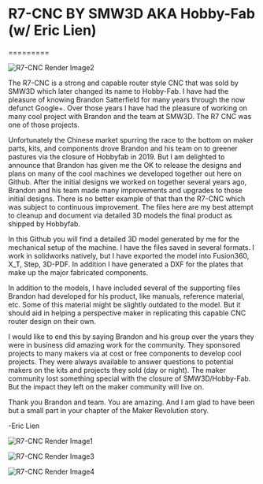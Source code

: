 # R7-CNC BY SMW3D AKA Hobby-Fab (w/ Eric Lien)
=========

![R7-CNC Render Image2](https://github.com/eclsnowman/R7-CNC/blob/master/01%20-%20R7%20Pictures/R7_CNC-Render2.png?raw=true)

The R7-CNC is a strong and capable router style CNC that was sold by SMW3D which later changed its name to Hobby-Fab. I have had the pleasure of knowing Brandon Satterfield for many years through the now defunct Google+. Over those years I have had the pleasure of working on many cool project with Brandon and the team at SMW3D. The R7 CNC was one of those projects. 

Unfortunately the Chinese market spurring the race to the bottom on maker parts, kits, and components drove Brandon and his team on to greener pastures via the closure of Hobbyfab in 2019. But I am delighted to announce that Brandon has given me the OK to release the designs and plans on many of the cool machines we developed together out here on Github. After the initial designs we worked on together several years ago, Brandon and his team made many improvements and upgrades to those initial designs. There is no better example of that than the R7-CNC which was subject to continuous improvement. The files here are my best attempt to cleanup and document via detailed 3D models the final product as shipped by Hobbyfab.

In this Github you will find a detailed 3D model generated by me for the mechanical setup of the machine. I have the files saved in several formats. I work in solidworks natively, but I have exported the model into Fusion360, X_T, Step, 3D-PDF. In addition I have generated a DXF for the plates that make up the major fabricated components.

In addition to the models, I have included several of the supporting files Brandon had developed for his product, like manuals, reference material, etc. Some of this material might be slightly outdated to the model. But it should aid in helping a perspective maker in replicating this capable CNC router design on their own.

I would like to end this by saying Brandon and his group over the years they were in business did amazing work for the community. They sponsored projects to many makers via at cost or free components to develop cool projects. They were always available to answer questions to potential makers on the kits and projects they sold (day or night). The maker community lost something special with the closure of SMW3D/Hobby-Fab. But the impact they left on the maker community will live on.

Thank you Brandon and team. You are amazing. And I am glad to have been but a small part in your chapter of the Maker Revolution story.

-Eric Lien

![R7-CNC Render Image1](https://github.com/eclsnowman/R7-CNC/blob/master/01%20-%20R7%20Pictures/R7_CNC-Render1.png?raw=true)

![R7-CNC Render Image3](https://github.com/eclsnowman/R7-CNC/blob/master/01%20-%20R7%20Pictures/R7_CNC-Render3.png?raw=true)

![R7-CNC Render Image4](https://github.com/eclsnowman/R7-CNC/blob/master/01%20-%20R7%20Pictures/R7_CNC-Render4.png?raw=true)
